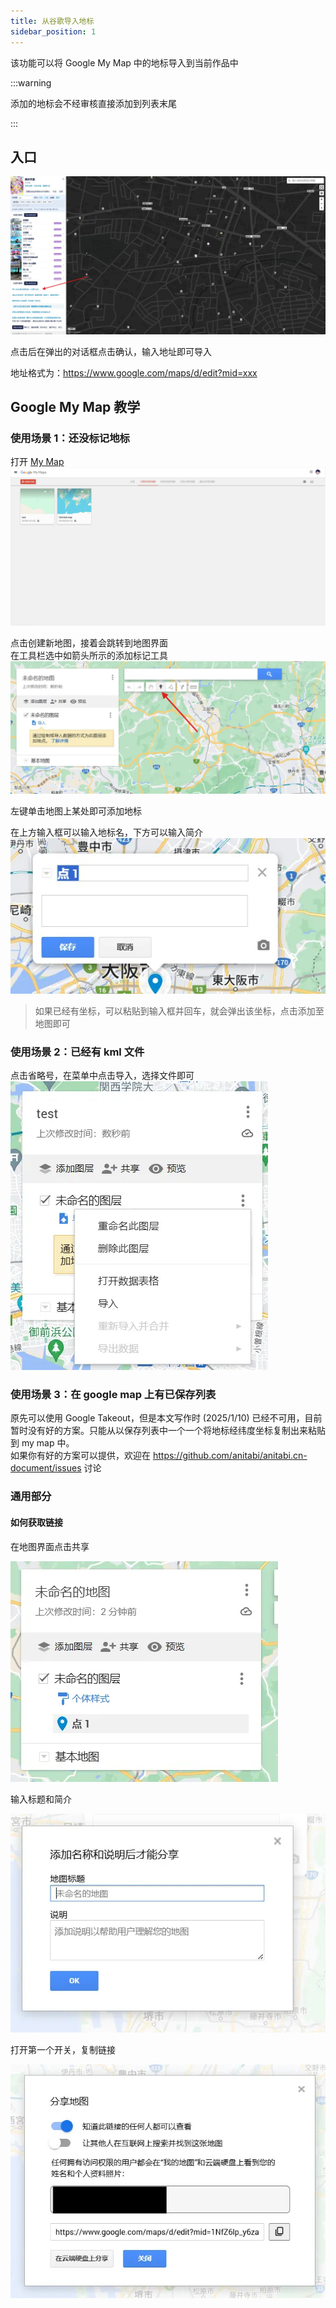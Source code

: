 ```yaml
---
title: 从谷歌导入地标
sidebar_position: 1
---
```

该功能可以将 Google My Map 中的地标导入到当前作品中

:::warning

添加的地标会不经审核直接添加到列表末尾

:::
## 入口
![](./img/import-from-google/entrance.webp)

点击后在弹出的对话框点击确认，输入地址即可导入

地址格式为：https://www.google.com/maps/d/edit?mid=xxx

## Google My Map 教学


### 使用场景 1：还没标记地标
打开 [My Map](https://www.google.com/maps/d/)
![](./img/import-from-google/google-my-map.webp)

点击创建新地图，接着会跳转到地图界面 \
在工具栏选中如箭头所示的添加标记工具
![](./img/import-from-google/toolbar.webp)

左键单击地图上某处即可添加地标


在上方输入框可以输入地标名，下方可以输入简介
![](./img/import-from-google/add-popup.webp)

> 如果已经有坐标，可以粘贴到输入框并回车，就会弹出该坐标，点击添加至地图即可

### 使用场景 2：已经有 kml 文件
点击省略号，在菜单中点击导入，选择文件即可
![](./img/import-from-google/import-from-kml.webp)

### 使用场景 3：在 google map 上有已保存列表
原先可以使用 Google Takeout，但是本文写作时 (2025/1/10) 已经不可用，目前暂时没有好的方案。只能从以保存列表中一个一个将地标经纬度坐标复制出来粘贴到 my map 中。 \
如果你有好的方案可以提供，欢迎在 https://github.com/anitabi/anitabi.cn-document/issues 讨论



### 通用部分
#### 如何获取链接
在地图界面点击共享

![](./img/import-from-google/share1.webp)

输入标题和简介

![](./img/import-from-google/share2.webp)

打开第一个开关，复制链接

![](./img/import-from-google/share3.webp)